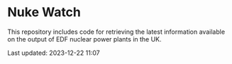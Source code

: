 # Nuke Watch

This repository includes code for retrieving the latest information available on the output of EDF nuclear power plants in the UK.

Last updated: 2023-12-22 11:07